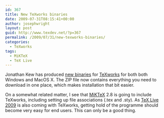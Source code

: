 ```yaml
---
id: 367
title: New TeXworks binaries
date: 2009-07-31T08:15:41+00:00
author: josephwright
layout: post
guid: http://www.texdev.net/?p=367
permalink: /2009/07/31/new-texworks-binaries/
categories:
  - TeXworks
tags:
  - MiKTeX
  - TeX Live
---
```

Jonathan Kew has produced <a title="Download TeXworks" href="http://code.google.com/p/texworks/downloads/list">new binaries</a> for <a title="TeXworks - lowering the entry barrier to the TeX world" href="http://www.texworks.org">TeXworks</a> for both both Windows and MacOS X. The ZIP file now contains everything you need to download in one place, which makes installation that bit easier.

On a somewhat related matter, I see that <a title="MiKTeX Project Page" href="http://www.miktex.org/">MiKTeX</a> 2.8 is going to include TeXworks, including setting up file associations (.tex and .sty). As <a title="TeX Live" href="http://www.tug.org/texlive/">TeX Live 2009</a> is also coming with TeXworks, getting hold of the programme should become very easy for end users. This can only be a good thing.